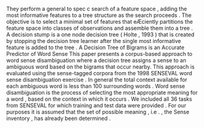 They perform a general to spec c search of a feature space , adding the most informative features to a tree structure as the search proceeds . 
The objective is to select a minimal set of features that eÆciently partitions the feature space into classes of observations and assemble them into a tree . 
A decision stump is a one node decision tree ( Holte , 1993 ) that is created by stopping the decision tree learner after the single most informative feature is added to the tree . 
A Decision Tree of Bigrams is an Accurate Predictor of Word Sense
This paper presents a corpus-based approach to word sense disambiguation where a decision tree assigns a sense to an ambiguous word based on the bigrams that occur nearby.
This approach is evaluated using the sense-tagged corpora from the 1998 SENSEVAL word sense disambiguation exercise . 
In general the total context available for each ambiguous word is less than 100 surrounding words . 
Word sense disambiguation is the process of selecting the most appropriate meaning for a word , based on the context in which it occurs . 
We included all 36 tasks from SENSEVAL for which training and test data were provided . 
For our purposes it is assumed that the set of possible meaning , i.e . , the Sense inventory , has already been determined . 
